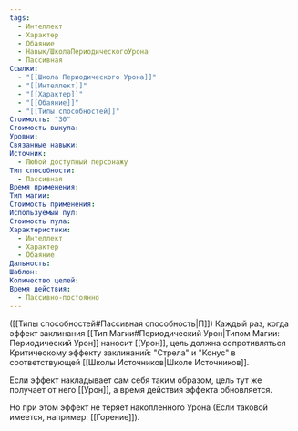 ```yaml
---
tags:
  - Интеллект
  - Характер
  - Обаяние
  - Навык/ШколаПериодическогоУрона
  - Пассивная
Ссылки:
  - "[[Школа Периодического Урона]]"
  - "[[Интеллект]]"
  - "[[Характер]]"
  - "[[Обаяние]]"
  - "[[Типы способностей]]"
Стоимость: "30"
Стоимость выкупа: 
Уровни: 
Связанные навыки: 
Источник:
  - Любой доступный персонажу
Тип способности:
  - Пассивная
Время применения: 
Тип магии: 
Стоимость применения: 
Используемый пул: 
Стоимость пула: 
Характеристики:
  - Интеллект
  - Характер
  - Обаяние
Дальность: 
Шаблон: 
Количество целей: 
Время действия:
  - Пассивно-постоянно
---
```

([[Типы способностей#Пассивная способность|П]]) Каждый раз, когда эффект заклинания [[Тип Магии#Периодический Урон|Типом Магии: Периодический Урон]] наносит [[Урон]], цель должна сопротивляться  Критическому эффекту заклинаний: "Стрела" и "Конус" в соответствующей [[Школы Источников|Школе Источников]].

Если эффект накладывает сам себя таким образом, цель тут же получает от него [[Урон]], а время действия эффекта обновляется.

Но при этом эффект не теряет накопленного Урона (Если таковой имеется, например: [[Горение]]).